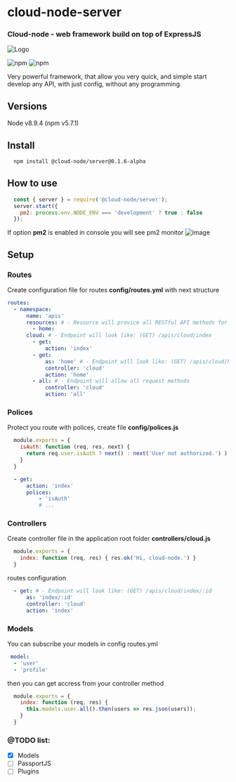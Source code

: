 # cloud-node-server
### Cloud-node - web framework build on top of ExpressJS
![Logo](https://rawgit.com/alexmarch/cloud-node/master/assets/logo-v0.1.svg)

![npm](https://img.shields.io/npm/l/express.svg)
![npm](https://img.shields.io/npm/v/npm.svg)

Very powerful framework, that allow you very quick, and simple start develop any API, with just config, without any programming. 

## Versions
Node v8.9.4 (npm v5.7.1)

## Install
```bash
  npm install @cloud-node/server@0.1.6-alpha
```
## How to use
```javascript
  const { server } = require('@cloud-node/server');
  server.start({
    pm2: process.env.NODE_ENV === 'development' ? true : false
  });
```
If option **pm2** is enabled in console you will see pm2 monitor
![image](https://i.imgur.com/vXp5hI7.png|100)
## Setup
### Routes
Create configuration file for routes **config/routes.yml** with next structure
```yml
routes:
  - namespace:
      name: 'apis'
      resources: # - Resource will provice all RESTful API methods for controller home
        - home:
      cloud: # - Endpoint will look like: (GET) /apis/cloud/index
        - get:
            action: 'index'
        - get:
            as: 'home' # - Endpoint will look like: (GET) /apis/cloud/home
            controller: 'cloud'
            action: 'home'
        - all: # - Endpoint will allow all request methods
            controller: 'cloud'
            action: 'all'
```
### Polices
Protect you route with polices, create file **config/polices.js**
```javascript
  module.exports = {
    isAuth: function (req, res, next) {
      return req.user.isAuth ? next() : next('User not authorized.') ) // Checking if user authorized
    }
  }
```
```yaml
  - get:
      action: 'index'
      polices:
          - 'isAuth'
          # ...
```
### Controllers
Create controller file in the application root folder **controllers/cloud.js**
```javascript
  module.exports = {
    index: function (req, res) { res.ok('Hi, cloud-node.') }
  }
```
routes configuration
```yaml
  - get: # - Endpoint will look like: (GET) /apis/cloud/index/:id
      as: 'index/:id'
      controller: 'cloud'
      action: 'index'
```
### Models
You can subscribe your models in config routes.yml
```yaml
 model: 
  - 'user'
  - 'profile'
```
then you can get accress from your controller method
```javascript
  module.exports = {
    index: function (req, res) { 
      this.models.user.all().then(users => res.json(users));
    }
  }
```
### @TODO list:
- [x] Models
- [ ] PassportJS
- [ ] Plugins

